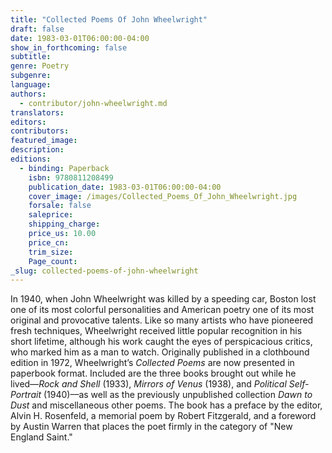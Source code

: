 ```yaml
---
title: "Collected Poems Of John Wheelwright"
draft: false
date: 1983-03-01T06:00:00-04:00
show_in_forthcoming: false
subtitle:
genre: Poetry
subgenre:
language:
authors:
  - contributor/john-wheelwright.md
translators:
editors:
contributors:
featured_image:
description:
editions:
  - binding: Paperback
    isbn: 9780811208499
    publication_date: 1983-03-01T06:00:00-04:00
    cover_image: /images/Collected_Poems_Of_John_Wheelwright.jpg
    forsale: false
    saleprice:
    shipping_charge:
    price_us: 10.00
    price_cn:
    trim_size:
    Page_count:
_slug: collected-poems-of-john-wheelwright
---
```


In 1940, when John Wheelwright was killed by a speeding car, Boston lost one of its most colorful personalities and American poetry one of its most original and provocative talents. Like so many artists who have pioneered fresh techniques, Wheelwright received little popular recognition in his short lifetime, although his work caught the eyes of perspicacious critics, who marked him as a man to watch. Originally published in a clothbound edition in 1972, Wheelwright’s _Collected Poems_ are now presented in paperbook format. Included are the three books brought out while he lived––_Rock and Shell_ (1933), _Mirrors of Venus_ (1938), and _Political Self-Portrait_ (1940)––as well as the previously unpublished collection _Dawn to Dust_ and miscellaneous other poems. The book has a preface by the editor, Alvin H. Rosenfeld, a memorial poem by Robert Fitzgerald, and a foreword by Austin Warren that places the poet firmly in the category of "New England Saint."

